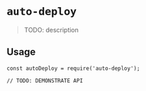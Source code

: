 # `auto-deploy`

> TODO: description

## Usage

```
const autoDeploy = require('auto-deploy');

// TODO: DEMONSTRATE API
```
